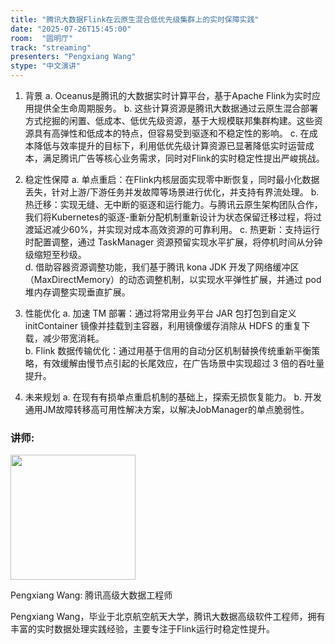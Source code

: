```yaml
---
title: "腾讯大数据Flink在云原生混合低优先级集群上的实时保障实践"
date: "2025-07-26T15:45:00"
room:  "圆明厅"
track: "streaming"
presenters: "Pengxiang Wang"
stype: "中文演讲"
---
```


1. 背景
    a. Oceanus是腾讯的大数据实时计算平台，基于Apache Flink为实时应用提供全生命周期服务。
    b. 这些计算资源是腾讯大数据通过云原生混合部署方式挖掘的闲置、低成本、低优先级资源，基于大规模联邦集群构建。这些资源具有高弹性和低成本的特点，但容易受到驱逐和不稳定性的影响。
    c. 在成本降低与效率提升的目标下，利用低优先级计算资源已显著降低实时运营成本，满足腾讯广告等核心业务需求，同时对Flink的实时稳定性提出严峻挑战。

2. 稳定性保障
    a. 单点重启：在Flink内核层面实现零中断恢复，同时最小化数据丢失，针对上游/下游任务并发故障等场景进行优化，并支持有界流处理。
    b. 热迁移：实现无缝、无中断的驱逐和运行能力。与腾讯云原生架构团队合作，我们将Kubernetes的驱逐-重新分配机制重新设计为状态保留迁移过程，将过渡延迟减少60%，并实现对成本高效资源的可靠利用。
    c. 热更新：支持运行时配置调整，通过 TaskManager 资源预留实现水平扩展，将停机时间从分钟级缩短至秒级。  
    d. 借助容器资源调整功能，我们基于腾讯 kona JDK 开发了网络缓冲区（MaxDirectMemory）的动态调整机制，以实现水平弹性扩展，并通过 pod 堆内存调整实现垂直扩展。

3. 性能优化
    a. 加速 TM 部署：通过将常用业务平台 JAR 包打包到自定义 initContainer 镜像并挂载到主容器，利用镜像缓存消除从 HDFS 的重复下载，减少带宽消耗。  
    b. Flink 数据传输优化：通过用基于信用的自动分区机制替换传统重新平衡策略，有效缓解由慢节点引起的长尾效应，在广告场景中实现超过 3 倍的吞吐量提升。

4. 未来规划
    a. 在现有有损单点重启机制的基础上，探索无损恢复能力。
    b. 开发通用JM故障转移高可用性解决方案，以解决JobManager的单点脆弱性。

### 讲师:

<img src="https://sessionize.com/image/d261-400o400o1-fxPaH1DkrWnKKr7M1jP91s.jpg" width="200" /><br/>

Pengxiang Wang: 腾讯高级大数据工程师

Pengxiang Wang，毕业于北京航空航天大学，腾讯大数据高级软件工程师，拥有丰富的实时数据处理实践经验，主要专注于Flink运行时稳定性提升。